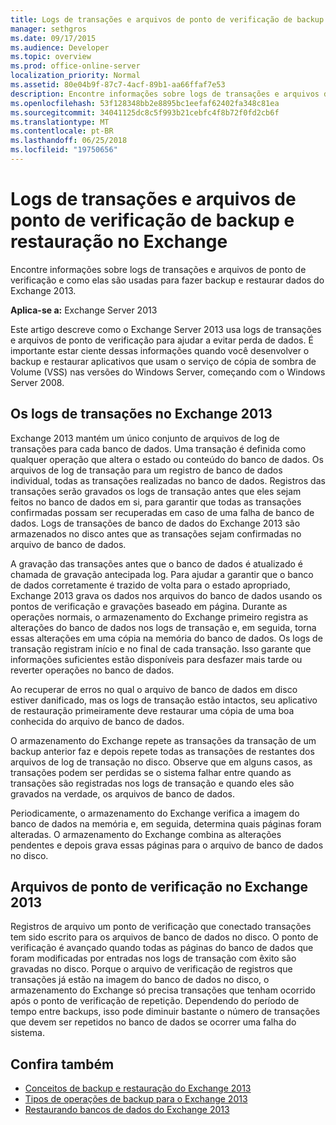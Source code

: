 ```yaml
---
title: Logs de transações e arquivos de ponto de verificação de backup e restauração no Exchange
manager: sethgros
ms.date: 09/17/2015
ms.audience: Developer
ms.topic: overview
ms.prod: office-online-server
localization_priority: Normal
ms.assetid: 80e04b9f-87c7-4acf-89b1-aa66ffaf7e53
description: Encontre informações sobre logs de transações e arquivos de ponto de verificação e como elas são usadas para fazer backup e restaurar dados do Exchange 2013.
ms.openlocfilehash: 53f128348bb2e8895bc1eefaf62402fa348c81ea
ms.sourcegitcommit: 34041125dc8c5f993b21cebfc4f8b72f0fd2cb6f
ms.translationtype: MT
ms.contentlocale: pt-BR
ms.lasthandoff: 06/25/2018
ms.locfileid: "19750656"
---
```

# <a name="transaction-logs-and-checkpoint-files-for-backup-and-restore-in-exchange"></a>Logs de transações e arquivos de ponto de verificação de backup e restauração no Exchange

Encontre informações sobre logs de transações e arquivos de ponto de verificação e como elas são usadas para fazer backup e restaurar dados do Exchange 2013.
  
**Aplica-se a:** Exchange Server 2013 
  
Este artigo descreve como o Exchange Server 2013 usa logs de transações e arquivos de ponto de verificação para ajudar a evitar perda de dados. É importante estar ciente dessas informações quando você desenvolver o backup e restaurar aplicativos que usam o serviço de cópia de sombra de Volume (VSS) nas versões do Windows Server, começando com o Windows Server 2008.
  
## <a name="transaction-logs-in-exchange-2013"></a>Os logs de transações no Exchange 2013

Exchange 2013 mantém um único conjunto de arquivos de log de transações para cada banco de dados. Uma transação é definida como qualquer operação que altera o estado ou conteúdo do banco de dados. Os arquivos de log de transação para um registro de banco de dados individual, todas as transações realizadas no banco de dados. Registros das transações serão gravados os logs de transação antes que eles sejam feitos no banco de dados em si, para garantir que todas as transações confirmadas possam ser recuperadas em caso de uma falha de banco de dados. Logs de transações de banco de dados do Exchange 2013 são armazenados no disco antes que as transações sejam confirmadas no arquivo de banco de dados. 
  
A gravação das transações antes que o banco de dados é atualizado é chamada de gravação antecipada log. Para ajudar a garantir que o banco de dados corretamente é trazido de volta para o estado apropriado, Exchange 2013 grava os dados nos arquivos do banco de dados usando os pontos de verificação e gravações baseado em página. Durante as operações normais, o armazenamento do Exchange primeiro registra as alterações do banco de dados nos logs de transação e, em seguida, torna essas alterações em uma cópia na memória do banco de dados. Os logs de transação registram início e no final de cada transação. Isso garante que informações suficientes estão disponíveis para desfazer mais tarde ou reverter operações no banco de dados.
  
Ao recuperar de erros no qual o arquivo de banco de dados em disco estiver danificado, mas os logs de transação estão intactos, seu aplicativo de restauração primeiramente deve restaurar uma cópia de uma boa conhecida do arquivo de banco de dados.
  
O armazenamento do Exchange repete as transações da transação de um backup anterior faz e depois repete todas as transações de restantes dos arquivos de log de transação no disco. Observe que em alguns casos, as transações podem ser perdidas se o sistema falhar entre quando as transações são registradas nos logs de transação e quando eles são gravados na verdade, os arquivos de banco de dados. 
  
Periodicamente, o armazenamento do Exchange verifica a imagem do banco de dados na memória e, em seguida, determina quais páginas foram alteradas. O armazenamento do Exchange combina as alterações pendentes e depois grava essas páginas para o arquivo de banco de dados no disco.
  
## <a name="checkpoint-files-in-exchange-2013"></a>Arquivos de ponto de verificação no Exchange 2013

Registros de arquivo um ponto de verificação que conectado transações tem sido escrito para os arquivos de banco de dados no disco. O ponto de verificação é avançado quando todas as páginas do banco de dados que foram modificadas por entradas nos logs de transação com êxito são gravadas no disco. Porque o arquivo de verificação de registros que transações já estão na imagem do banco de dados no disco, o armazenamento do Exchange só precisa transações que tenham ocorrido após o ponto de verificação de repetição. Dependendo do período de tempo entre backups, isso pode diminuir bastante o número de transações que devem ser repetidos no banco de dados se ocorrer uma falha do sistema.
  
## <a name="see-also"></a>Confira também

- [Conceitos de backup e restauração do Exchange 2013](backup-and-restore-concepts-for-exchange-2013.md)
- [Tipos de operações de backup para o Exchange 2013](types-of-backup-operations-for-exchange-2013.md)
- [Restaurando bancos de dados do Exchange 2013](restoring-exchange-2013-databases.md)
    

